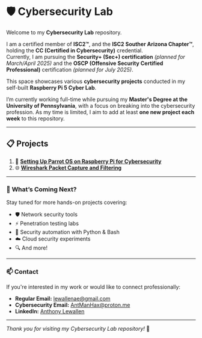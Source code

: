 # 🛡️ Cybersecurity Lab

Welcome to my **Cybersecurity Lab** repository.

I am a certified member of **ISC2™**, and the **ISC2 Souther Arizona Chapter™**, holding the **CC (Certified in Cybersecurity)** credential.  
Currently, I am pursuing the **Security+ (Sec+) certification** *(planned for March/April 2025)* and the **OSCP (Offensive Security Certified Professional)** certification *(planned for July 2025)*.

This space showcases various **cybersecurity projects** conducted in my self-built **Raspberry Pi 5 Cyber Lab**. 

I’m currently working full-time while pursuing my **Master's Degree at the University of Pennsylvania**, with a focus on breaking into the cybersecurity profession. As my time is limited, I aim to add at least **one new project each week** to this repository.

---

## 📋 Projects

1. 🔐 [**Setting Up Parrot OS on Raspberry Pi for Cybersecurity**](https://github.com/LewallenAE/Cybersecurity-lab/tree/main/ParrotOS-Setup)
2. 🌐 [**Wireshark Packet Capture and Filtering**](https://github.com/LewallenAE/Cybersecurity-lab/tree/main/Wireshark-Project)

---

### 🚀 **What’s Coming Next?**

Stay tuned for more hands-on projects covering:
- 🛡️ Network security tools
- ⚡ Penetration testing labs
- 🐍 Security automation with Python & Bash
- ☁️ Cloud security experiments
- 🔍 And more!

---

### 📫 **Contact**

If you're interested in my work or would like to connect professionally:

- **Regular Email:** [lewallenae@gmail.com](mailto:lewallenae@gmail.com)  
- **Cybersecurity Email:** [AntManHax@proton.me](mailto:AntManHax@proton.me)  
- **LinkedIn:** [Anthony Lewallen](https://linkedin.com/in/anthony-lewallen)

---

*Thank you for visiting my Cybersecurity Lab repository!* 🚀
